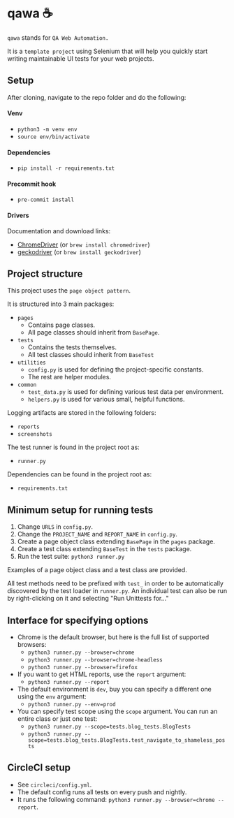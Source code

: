 # qawa ☕

`qawa` stands for `QA Web Automation.`

It is a `template project` using Selenium that will help you quickly start writing maintainable UI tests for your web projects.

## Setup

After cloning, navigate to the repo folder and do the following:

#### Venv
* `python3 -m venv env`
* `source env/bin/activate`

#### Dependencies
* `pip install -r requirements.txt`

#### Precommit hook
* `pre-commit install`

#### Drivers
Documentation and download links:

* [ChromeDriver](https://chromedriver.chromium.org/) (or `brew install chromedriver`)
* [geckodriver](https://github.com/mozilla/geckodriver/releases) (or `brew install geckodriver`)

## Project structure
This project uses the `page object pattern`.

It is structured into 3 main packages:

* `pages`
    * Contains page classes.
    * All page classes should inherit from `BasePage`.
* `tests`
    * Contains the tests themselves.
    * All test classes should inherit from `BaseTest`
* `utilities`
    * `config.py` is used for defining the project-specific constants.
    * The rest are helper modules.
* `common`
    * `test_data.py` is used for defining various test data per environment.
    * `helpers.py` is used for various small, helpful functions.

Logging artifacts are stored in the following folders:

* `reports`
* `screenshots`

The test runner is found in the project root as:

* `runner.py`

Dependencies can be found in the project root as:

* `requirements.txt`

## Minimum setup for running tests
1. Change `URLS` in `config.py`.
2. Change the `PROJECT_NAME` and `REPORT_NAME` in `config.py`.
3. Create a page object class extending `BasePage` in the `pages` package.
4. Create a test class extending `BaseTest` in the `tests` package.
5. Run the test suite: `python3 runner.py` 

Examples of a page object class and a test class are provided.

All test methods need to be prefixed with `test_` in order to be automatically discovered by the test loader in `runner.py`.
An individual test can also be run by right-clicking on it and selecting "Run Unittests for..."

## Interface for specifying options
- Chrome is the default browser, but here is the full list of supported browsers:
    * `python3 runner.py --browser=chrome`
    * `python3 runner.py --browser=chrome-headless`
    * `python3 runner.py --browser=firefox`
- If you want to get HTML reports, use the `report` argument:
    * `python3 runner.py --report`
- The default environment is `dev`, buy you can specify a different one using the `env` argument:
    * `python3 runner.py --env=prod`
- You can specify test scope using the `scope` argument. You can run an entire class or just one test:
    * `python3 runner.py --scope=tests.blog_tests.BlogTests`
    * `python3 runner.py --scope=tests.blog_tests.BlogTests.test_navigate_to_shameless_posts`

## CircleCI setup
- See `circleci/config.yml`.
- The default config runs all tests on every push and nightly.
- It runs the following command: `python3 runner.py --browser=chrome --report`.
